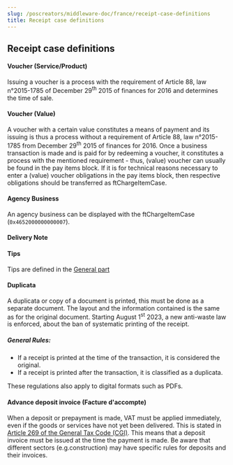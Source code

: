 ```yaml
---
slug: /poscreators/middleware-doc/france/receipt-case-definitions
title: Receipt case definitions
---
```


## Receipt case definitions

#### Voucher (Service/Product)

Issuing a voucher is a process with the requirement of Article 88, law n°2015-1785 of December 29<sup>th</sup> 2015 of finances for 2016 and determines the time of sale.

#### Voucher (Value)

A voucher with a certain value constitutes a means of payment and its issuing is thus a process without a requirement of Article 88, law n°2015-1785 from December 29<sup>th</sup> 2015 of finances for 2016. Once a business transaction is made and is paid for by redeeming a voucher, it constitutes a process with the mentioned requirement - thus, (value) voucher can usually be found in the pay items block. If it is for technical reasons necessary to enter a (value) voucher obligations in the pay items block, then respective obligations should be transferred as ftChargeItemCase.

#### Agency Business

An agency business can be displayed with the ftChargeItemCase (`0x4652000000000007`).

#### Delivery Note

#### Tips

Tips are defined in the [General part](../../general/receipt-case-definitions/receipt-case-definitions.md#tips)

#### Duplicata

A duplicata or copy of a document is printed, this must be done as a separate document. The layout and the information contained is the same as for the original document. 
Starting August 1<sup>st</sup> 2023, a new anti-waste law is enforced, about the ban of systematic printing of the receipt. 

##### General Rules:

- If a receipt is printed at the time of the transaction, it is considered the original.
- If a receipt is printed after the transaction, it is classified as a duplicata.

These regulations also apply to digital formats such as PDFs.

#### Advance deposit invoice (Facture d'accompte)

<!-- markdown-link-check-disable-next-line -->
When a deposit or prepayment is made, VAT must be applied immediately, even if the goods or services have not yet been delivered. This is stated in [Article 269 of the General Tax Code (CGI)](https://www.legifrance.gouv.fr/codes/article_lc/LEGIARTI000044983827#:~:text=La%20taxe%20est%20exigible%20%3A,%C3%A0%20concurrence%20du%20montant%20encaiss%C3%A9.). This means that a deposit invoice must be issued at the time the payment is made. 
Be aware that different sectors (e.g.construction) may have specific rules for deposits and their invoices.
